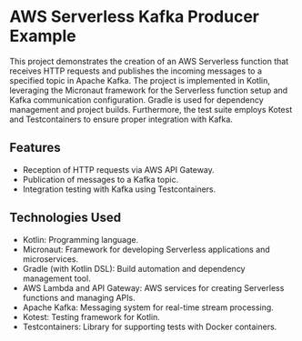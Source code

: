 # AWS Serverless Kafka Producer Example
This project demonstrates the creation of an AWS Serverless function that receives HTTP requests and publishes the incoming messages to a specified topic in Apache Kafka. The project is implemented in Kotlin, leveraging the Micronaut framework for the Serverless function setup and Kafka communication configuration. Gradle is used for dependency management and project builds. Furthermore, the test suite employs Kotest and Testcontainers to ensure proper integration with Kafka.

## Features
- Reception of HTTP requests via AWS API Gateway.
- Publication of messages to a Kafka topic.
- Integration testing with Kafka using Testcontainers.

## Technologies Used
- Kotlin: Programming language.
- Micronaut: Framework for developing Serverless applications and microservices.
- Gradle (with Kotlin DSL): Build automation and dependency management tool.
- AWS Lambda and API Gateway: AWS services for creating Serverless functions and managing APIs.
- Apache Kafka: Messaging system for real-time stream processing.
- Kotest: Testing framework for Kotlin.
- Testcontainers: Library for supporting tests with Docker containers.
